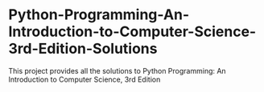 # Python-Programming-An-Introduction-to-Computer-Science-3rd-Edition-Solutions
This project provides all the solutions to Python Programming: An Introduction to Computer Science, 3rd Edition
